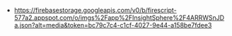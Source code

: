 - https://firebasestorage.googleapis.com/v0/b/firescript-577a2.appspot.com/o/imgs%2Fapp%2FInsightSphere%2F4ARRWSnJDa.json?alt=media&token=bc79c7c4-c1cf-4027-9e44-a158be7fdee3
